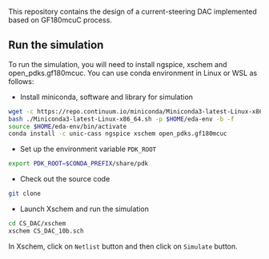 This repository contains the design of a current-steering DAC
implemented based on GF180mcuC process.

## Run the simulation

To run the simulation, you will need to install ngspice, xschem and
open_pdks.gf180mcuc. You can use conda environment in Linux or WSL as follows:

- Install miniconda, software and library for simulation

``` bash
wget -c https://repo.continuum.io/miniconda/Miniconda3-latest-Linux-x86_64.sh
bash ./Miniconda3-latest-Linux-x86_64.sh -p $HOME/eda-env -b -f
source $HOME/eda-env/bin/activate
conda install -c unic-cass ngspice xschem open_pdks.gf180mcuc
```

- Set up the environment variable `PDK_ROOT`

``` bash
export PDK_ROOT=$CONDA_PREFIX/share/pdk
```

- Check out the source code

``` bash
git clone 
```

- Launch Xschem and run the simulation

``` bash
cd CS_DAC/xschem
xschem CS_DAC_10b.sch
```

In Xschem, click on `Netlist` button and then click on `Simulate` button.

